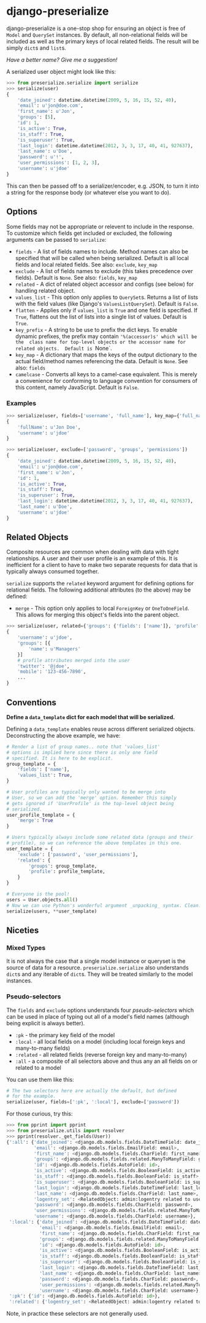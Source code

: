 # django-preserialize

django-preserialize is a one-stop shop for ensuring an object is free of
`Model` and `QuerySet` instances. By default, all non-relational fields
will be included as well as the primary keys of local related fields.
The result will be simply `dict`s and `list`s.

_Have a better name? Give me a suggestion!_

A serialized user object might look like this:

```python
>>> from preserialize.serialize import serialize
>>> serialize(user)
{
    'date_joined': datetime.datetime(2009, 5, 16, 15, 52, 40),
    'email': u'jon@doe.com',
    'first_name': u'Jon',
    'groups': [5],
    'id': 1,
    'is_active': True,
    'is_staff': True,
    'is_superuser': True,
    'last_login': datetime.datetime(2012, 3, 3, 17, 40, 41, 927637),
    'last_name': u'Doe',
    'password': u'!',
    'user_permissions': [1, 2, 3],
    'username': u'jdoe'
}
```

This can then be passed off to a serializer/encoder, e.g. JSON, to turn
it into a string for the response body (or whatever else you want to do).

## Options

Some fields may not be appropriate or relevent to include in the
response. To customize which fields get included or excluded, the
following arguments can be passed to ``serialize``:

* `fields` - A list of fields names to include. Method names can also be
specified that will be called when being serialized. Default is all local 
fields and local related fields. See also: `exclude`, `key_map`
* `exclude` - A list of fields names to exclude (this takes precedence
over fields). Default is `None`. See also: `fields`, `key_map`
* `related` - A dict of related object accessor and configs (see below) for
handling related object.
* `values_list` - This option only applies to `QuerySet`s. Returns a list of
lists with the field values (like Django's `ValuesListQuerySet`). Default 
is `False`.
* `flatten` - Applies only if `values_list` is `True` and one field is 
specified. If `True`, flattens out the list of lists into a single list of 
values. Default is `True`.
* `key_prefix` - A string to be use to prefix the dict keys. To enable 
dynamic prefixes, the prefix may contain `'%(accessor)s' which will be the 
class name for top-level objects or the accessor name for related objects. 
Default is `None`.
* `key_map` - A dictionary that maps the keys of the output dictionary to 
the actual field/method names referencing the data. Default is `None`.  See 
also: `fields`
* `camelcase` - Converts all keys to a camel-case equivalent. This is 
merely a convenience for conforming to language convention for consumers of 
this content, namely JavaScript. Default is `False`.

### Examples

```python
>>> serialize(user, fields=['username', 'full_name'], key_map={'full_name': 'get_full_name'}, camelcase=True)
{
    'fullName': u'Jon Doe',
    'username': u'jdoe'
}

>>> serialize(user, exclude=['password', 'groups', 'permissions'])
{
    'date_joined': datetime.datetime(2009, 5, 16, 15, 52, 40),
    'email': u'jon@doe.com',
    'first_name': u'Jon',
    'id': 1,
    'is_active': True,
    'is_staff': True,
    'is_superuser': True,
    'last_login': datetime.datetime(2012, 3, 3, 17, 40, 41, 927637),
    'last_name': u'Doe',
    'username': u'jdoe'
}
```

## Related Objects

Composite resources are common when dealing with data with tight
relationships. A user and their user profile is an example of this. It is 
inefficient for a client to have to make two separate requests for data 
that is typically always consumed together.

`serialize` supports the `related` keyword argument for defining options for
relational fields. The following additional attributes (to the above) may be
defined:

* `merge` - This option only applies to local `ForeignKey` or 
`OneToOneField`. This allows for merging this object's fields into the 
parent object.

```python
>>> serialize(user, related={'groups': {'fields': ['name']}, 'profile': {'merge': True}})
{
    'username': u'jdoe',
    'groups': [{
        'name': u'Managers'
    }]
    # profile attributes merged into the user
    'twitter': '@jdoe',
    'mobile': '123-456-7890',
    ...
}
```

## Conventions

**Define a `data_template` dict for each model that will be serialized.**

Defining a `data_template` enables reuse across different serialized
objects. Deconstructing the above example, we have:

```python
# Render a list of group names.. note that 'values_list'
# options is implied here since there is only one field
# specified. It is here to be explicit.
group_template = {
    'fields': ['name'],
    'values_list': True,
}

# User profiles are typically only wanted to be merge into
# User, so we can add the 'merge' option. Remember this simply
# gets ignored if 'UserProfile' is the top-level object being
# serialized.
user_profile_template = {
    'merge': True
}

# Users typically always include some related data (groups and their
# profile), so we can reference the above templates in this one.
user_template = {
    'exclude': ['password', 'user_permissions'],
    'related': {
        'groups': group_template,
        'profile': profile_template,
    }
}

# Everyone is the pool!
users = User.objects.all()
# Now we can use Python's wonderful argument _unpacking_ syntax. Clean.
serialize(users, **user_template)
```

## Niceties

### Mixed Types

It is not always the case that a single model instance or queryset is the
source of data for a resource. `preserialize.serialize` also understands
`dict`s and any iterable of `dict`s. They will be treated similarly to the
model instances.

### Pseudo-selectors

The `fields` and `exclude` options understands four _pseudo-selectors_ which
can be used in place of typing out all of a model's field names (although
being explicit is always better).

- `:pk` - the primary key field of the model
- `:local` - all local fields on a model (including local foreign keys and
many-to-many fields)
- `:related` - all related fields (reverse foreign key and many-to-many)
- `:all` - a composite of all selectors above and thus any an all fields
on or related to a model

You can use them like this:

```python
# The two selectors here are actually the default, but defined
# for the example.
serialize(user, fields=[':pk', ':local'], exclude=['password'])
```

For those curious, try this:

```python
>>> from pprint import pprint
>>> from preserialize.utils import resolver
>>> pprint(resolver._get_fields(User))
{':all': {'date_joined': <django.db.models.fields.DateTimeField: date_joined>,
          'email': <django.db.models.fields.EmailField: email>,
          'first_name': <django.db.models.fields.CharField: first_name>,
          'groups': <django.db.models.fields.related.ManyToManyField: groups>,
          'id': <django.db.models.fields.AutoField: id>,
          'is_active': <django.db.models.fields.BooleanField: is_active>,
          'is_staff': <django.db.models.fields.BooleanField: is_staff>,
          'is_superuser': <django.db.models.fields.BooleanField: is_superuser>,
          'last_login': <django.db.models.fields.DateTimeField: last_login>,
          'last_name': <django.db.models.fields.CharField: last_name>,
          'logentry_set': <RelatedObject: admin:logentry related to user>,
          'password': <django.db.models.fields.CharField: password>,
          'user_permissions': <django.db.models.fields.related.ManyToManyField: user_permissions>,
          'username': <django.db.models.fields.CharField: username>},
 ':local': {'date_joined': <django.db.models.fields.DateTimeField: date_joined>,
            'email': <django.db.models.fields.EmailField: email>,
            'first_name': <django.db.models.fields.CharField: first_name>,
            'groups': <django.db.models.fields.related.ManyToManyField: groups>,
            'id': <django.db.models.fields.AutoField: id>,
            'is_active': <django.db.models.fields.BooleanField: is_active>,
            'is_staff': <django.db.models.fields.BooleanField: is_staff>,
            'is_superuser': <django.db.models.fields.BooleanField: is_superuser>,
            'last_login': <django.db.models.fields.DateTimeField: last_login>,
            'last_name': <django.db.models.fields.CharField: last_name>,
            'password': <django.db.models.fields.CharField: password>,
            'user_permissions': <django.db.models.fields.related.ManyToManyField: user_permissions>,
            'username': <django.db.models.fields.CharField: username>},
 ':pk': {'id': <django.db.models.fields.AutoField: id>},
 ':related': {'logentry_set': <RelatedObject: admin:logentry related to user>}
```

Note, in practice these selectors are not generally used.
